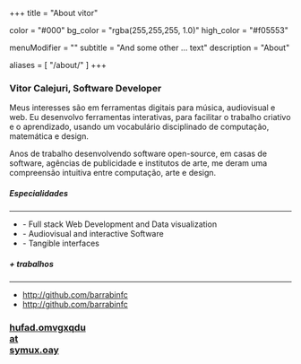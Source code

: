 +++
title = "About vitor"

color = "#000"
bg_color = "rgba(255,255,255, 1.0)"
high_color = "#f05553"

menuModifier = ""
subtitle = "And some other ... text"
description = "About"

aliases = [
  "/about/"
]
+++

### Vitor Calejuri, Software Developer

Meus interesses são em ferramentas digitais para música, audiovisual e web. Eu desenvolvo ferramentas interativas, para facilitar o trabalho criativo e o aprendizado, usando um vocabulário disciplinado de computação, matemática e design.

Anos de trabalho desenvolvendo software open-source, em casas de software, agências de publicidade e institutos de arte, me deram uma compreensão intuitiva entre computação, arte e design. 

<div class="summary two-columns grid :horizontal :baseline">
  <div class="first-column">
    <h5 class="title">Especialidades</h5>
    <hr>
    <div class="txt">
      <ul>
        <li>- Full stack Web Development and Data visualization</li>
        <li>- Audiovisual and interactive Software</li>
        <li>- Tangible interfaces</li>
      </ul>
    </div>
    <h5 class="title">+ trabalhos</h5>
    <hr>
    <div class="txt">
      <ul>
        <li>
          <a href="http://github.com" class="default clean black">http://github.com/barrabinfc</a>
        </li>
        <li>
          <a href="http://github.com" class="default clean black">http://github.com/barrabinfc</a>
        </li>
      </ul>
    </div>
  </div>
  <div class="second-column">
    <!-- <h5 class="title">Contact</h5> -->
    <div class="contact">
      <a href="" class="picture nomargin no-underline" data-tilt data-tilt-max="10" data-tilt-speed="800" data-tilt-scale="1.025" data-tilt-glare data-tilt-max-glare="0.5" 
      target="_blank" role="link-encrypted" data="ymuxfa:hufad.omvgxqdu@symux.oay">
        <h3 class="label">
          <div class="ceasar says">hufad.omvgxqdu</div>
          <div>at</div>
          <div class="ceasar says">symux.oay</div>
        </h3>
      </a>
    </div>
  </div>
</div>